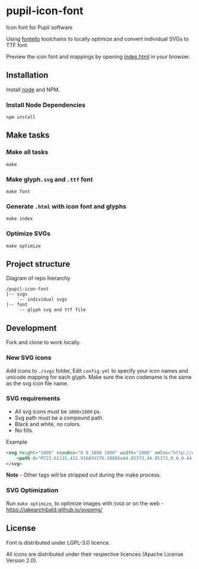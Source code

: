 # pupil-icon-font
Icon font for Pupil software

Using [fontello](https://github.com/fontello/) toolchains to locally optimize and convert individual SVGs to TTF font

Preview the icon font and mappings by opening [index.html](.index.html) in your browser.

## Installation

Install [node](https://nodejs.org/en/download/) and NPM. 


### Install Node Dependencies

```
npm install
```

## Make tasks

### Make all tasks

```
make
```

### Make glyph`.svg` and `.ttf` font
```
make font
```

### Generate `.html` with icon font and glyphs

```
make index
```

### Optimize SVGs

```
make optimize
```

## Project structure

Diagram of repo hierarchy

```
/pupil-icon-font
|-- svgs
	`-- individual svgs
|-- font
	`-- glyph svg and ttf file
```

## Development	

Fork and clone to work locally.

### New SVG icons 

Add icons to `./svgs` folder,
Edit `config.yml` to specify your icon names and unicode mapping for each glyph.
Make sure the icon codename is the same as the svg icon file name.

### SVG requirements

- All svg icons must be `1000x1000` px.
- Svg path must be a compound path.
- Black and white, no colors.
- No fills.

Example

```html
<svg height="1000" viewBox="0 0 1000 1000" width="1000" xmlns="http://www.w3.org/2000/svg">
	<path d="M723.61115,432.91665V276.38885a44.85373,44.85373,0,0,0-44.72223-44.72223H142.22215a44.85371,44.85371,0,0,0-44.72223,44.72223V723.61115a44.85373,44.85373,0,0,0,44.72223,44.72223H678.88892a44.85375,44.85375,0,0,0,44.72223-44.72223V567.08335L902.50008,745.97227V254.02773Z"/>
</svg>
```

**Note** - Other tags will be stripped out during the make process.

### SVG Optimization

Run `make optimize`, to optimize images with `SVGO` or on the web - https://jakearchibald.github.io/svgomg/

## License

Font is distributed under LGPL-3.0 licence.

All icons are distributed under their respective licences (Apache License Version 2.0).
